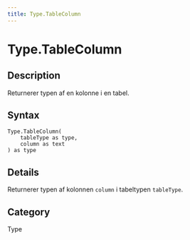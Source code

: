 ```yaml
---
title: Type.TableColumn
---
```


# Type.TableColumn


## Description

Returnerer typen af en kolonne i en tabel.


## Syntax

```powerquery
Type.TableColumn(
    tableType as type,
    column as text
) as type
```


## Details

Returnerer typen af kolonnen <code>column</code> i tabeltypen <code>tableType</code>.



## Category
Type
